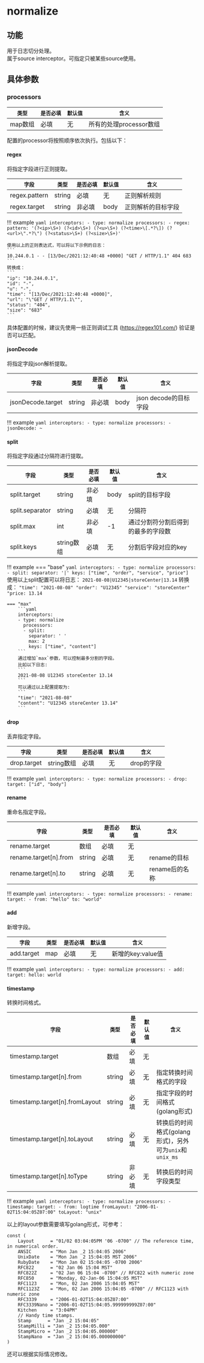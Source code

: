 # normalize

## 功能
用于日志切分处理。  
属于source interceptor。可指定只被某些source使用。  

## 具体参数

### processors

|  `类型`  |  `是否必填`  |  `默认值`  |  `含义`  |
| ------- | ----------- | --------- | ------- |
| map数组  |    必填    |  无    | 所有的处理processor数组 |

配置的processor将按照顺序依次执行。包括以下：
#### regex
将指定字段进行正则提取。  

|    `字段`   |    `类型`    |  `是否必填`  |  `默认值`  |  `含义`  |
| ---------- | ----------- | ----------- | --------- | -------- |
| regex.pattern | string  |    必填    |  无    | 正则解析规则 |
| regex.target | string  |    非必填    |  body    | 正则解析的目标字段 |

!!! example
    ```yaml
    interceptors:
    - type: normalize
      processors:
      - regex:
          pattern: '(?<ip>\S+) (?<id>\S+) (?<u>\S+) (?<time>\[.*?\]) (?<url>\".*?\") (?<status>\S+) (?<size>\S+)'
    ```

    使用以上的正则表达式，可以将以下示例的日志：
    ```
    10.244.0.1 - - [13/Dec/2021:12:40:48 +0000] "GET / HTTP/1.1" 404 683
    ```
    转换成：
    ```
    "ip": "10.244.0.1",
    "id": "-",
    "u": "-",
    "time": "[13/Dec/2021:12:40:48 +0000]",
    "url": "\"GET / HTTP/1.1\"",
    "status": "404",
    "size": "683"
    ```

具体配置的时候，建议先使用一些正则调试工具 (https://regex101.com/) 验证是否可以匹配。  

#### jsonDecode
将指定字段json解析提取。

|    `字段`   |    `类型`    |  `是否必填`  |  `默认值`  |  `含义`  |
| ---------- | ----------- | ----------- | --------- | -------- |
| jsonDecode.target | string  |    非必填    |  body    | json decode的目标字段 |

!!! example
    ```yaml
    interceptors:
    - type: normalize
      processors:
      - jsonDecode: ~
    ```


#### split
将指定字段通过分隔符进行提取。

|    `字段`   |    `类型`    |  `是否必填`  |  `默认值`  |  `含义`  |
| ---------- | ----------- | ----------- | --------- | -------- |
| split.target | string  |    非必填    |  body    | split的目标字段 |
| split.separator | string  |    必填    |  无    | 分隔符 |
| split.max | int  |    非必填    |  -1    | 通过分割符分割后得到的最多的字段数 |
| split.keys | string数组  |    必填    |  无   | 分割后字段对应的key |

!!! example
    === "base"
        ```yaml
        interceptors:
        - type: normalize
          processors:
          - split:
            separator: '|'
            keys: ["time", "order", "service", "price"]
        ```
        使用以上split配置可以将日志：
        ```
        2021-08-08|U12345|storeCenter|13.14
        ```
        转换成：
        ```
        "time": "2021-08-08"
        "order": "U12345"
        "service": "storeCenter"
        "price: 13.14
        ```

    
    === "max"
        ```yaml
        interceptors:
        - type: normalize
          processors:
          - split:
            separator: ' '
            max: 2
            keys: ["time", "content"]
        ```
        通过增加`max`参数，可以控制最多分割的字段。  
        比如以下日志:
        ```
        2021-08-08 U12345 storeCenter 13.14
        ```
        可以通过以上配置提取为:
        ```
        "time": "2021-08-08"
        "content": "U12345 storeCenter 13.14"
        ```



#### drop
丢弃指定字段。

|    `字段`   |    `类型`    |  `是否必填`  |  `默认值`  |  `含义`  |
| ---------- | ----------- | ----------- | --------- | -------- |
| drop.target | string数组  |    必填    |  无    | drop的字段 |

!!! example
    ```yaml
    interceptors:
    - type: normalize
      processors:
      - drop:
          target: ["id", "body"]
    ```


#### rename
重命名指定字段。

|    `字段`   |    `类型`    |  `是否必填`  |  `默认值`  |  `含义`  |
| ---------- | ----------- | ----------- | --------- | -------- |
| rename.target | 数组  |    必填    |  无    |  |
| rename.target[n].from | string  |    必填    |  无    | rename的目标 |
| rename.target[n].to | string  |    必填    |  无    | rename后的名称 |

!!! example
    ```yaml
    interceptors:
    - type: normalize
      processors:
      - rename:
          target:
          - from: "hello"
            to: "world"
    ```

#### add
新增字段。  

|    `字段`   |    `类型`    |  `是否必填`  |  `默认值`  |  `含义`  |
| ---------- | ----------- | ----------- | --------- | -------- |
| add.target | map  |    必填    |  无    | 新增的key:value值 |

!!! example
    ```yaml
    interceptors:
    - type: normalize
      processors:
      - add:
          target:
            hello: world
    ```

#### timestamp
转换时间格式。

|    `字段`   |    `类型`    |  `是否必填`  |  `默认值`  |  `含义`  |
| ---------- | ----------- | ----------- | --------- | -------- |
| timestamp.target | 数组  |    必填    |  无    |  |
| timestamp.target[n].from | string  |    必填    |  无    | 指定转换时间格式的字段 |
| timestamp.target[n].fromLayout | string  |    必填    |  无    | 指定字段的时间格式(golang形式) |
| timestamp.target[n].toLayout | string  |    必填    |  无    | 转换后的时间格式(golang形式)，另外可为`unix`和`unix_ms` |
| timestamp.target[n].toType | string  |    非必填    |  无    | 转换后的时间字段类型 |

!!! example
    ```yaml
    interceptors:
    - type: normalize
      processors:
      - timestamp:
          target:
          - from: logtime
            fromLayout: "2006-01-02T15:04:05Z07:00"
            toLayout: "unix"
    ```


以上的layout参数需要填写golang形式，可参考：
```
const (
	Layout      = "01/02 03:04:05PM '06 -0700" // The reference time, in numerical order.
	ANSIC       = "Mon Jan _2 15:04:05 2006"
	UnixDate    = "Mon Jan _2 15:04:05 MST 2006"
	RubyDate    = "Mon Jan 02 15:04:05 -0700 2006"
	RFC822      = "02 Jan 06 15:04 MST"
	RFC822Z     = "02 Jan 06 15:04 -0700" // RFC822 with numeric zone
	RFC850      = "Monday, 02-Jan-06 15:04:05 MST"
	RFC1123     = "Mon, 02 Jan 2006 15:04:05 MST"
	RFC1123Z    = "Mon, 02 Jan 2006 15:04:05 -0700" // RFC1123 with numeric zone
	RFC3339     = "2006-01-02T15:04:05Z07:00"
	RFC3339Nano = "2006-01-02T15:04:05.999999999Z07:00"
	Kitchen     = "3:04PM"
	// Handy time stamps.
	Stamp      = "Jan _2 15:04:05"
	StampMilli = "Jan _2 15:04:05.000"
	StampMicro = "Jan _2 15:04:05.000000"
	StampNano  = "Jan _2 15:04:05.000000000"
)
```
还可以根据实际情况修改。  







